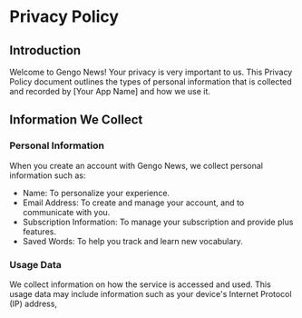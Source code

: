 # Privacy Policy
## Introduction

Welcome to Gengo News! Your privacy is very important to us. This Privacy Policy document outlines the types of personal information that is collected and recorded by [Your App Name] and how we use it.

## Information We Collect

### Personal Information

When you create an account with Gengo News, we collect personal information such as:

* Name: To personalize your experience.
* Email Address: To create and manage your account, and to communicate with you.
* Subscription Information: To manage your subscription and provide plus features.
* Saved Words: To help you track and learn new vocabulary.

### Usage Data

We collect information on how the service is accessed and used. This usage data may include information such as your device's Internet Protocol (IP) address,
